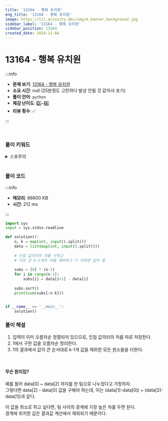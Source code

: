 ```yaml
---
title: '13164 - 행복 유치원'
eng_title: '13164 - 행복 유치원'
image: https://til.qriosity.dev/img/m_banner_background.jpg
sidebar_label: '13164 - 행복 유치원'
sidebar_position: 13164
created_date: 2024-11-04
---
```


# 13164 - 행복 유치원


:::info

- **문제 보기**: [13164 - 행복 유치원](https://www.acmicpc.net/problem/13164)
- **소요 시간**: null (25분정도 고민하다 발상 안될 것 같아서 포기)
- **풀이 언어**: `python`
- **체감 난이도**: 3️⃣~4️⃣
- **리뷰 횟수**: ✅

:::

<br />

### 풀이 키워드

<details>
<summary>스포주의</summary>

`그리디`

<marquee behavior="alternate" style={{fontSize:'50pt'}} scrollamount="80"><b><i>I HATE GREEDY</i></b></marquee>

</details>

<br />

### 풀이 코드

:::info

- **메모리**: 66600 KB
- **시간**: 212 ms

:::

```python
import sys
input = sys.stdin.readline

def solution():
    n, k = map(int, input().split())
    data = list(map(int, input().split()))
    
    # 인접 값끼리의 차를 구하고
    # 가장 큰 k-1개의 차를 제외하고 다 더하면 답이 됨
    
    subs = [0] * (n-1)
    for i in range(n-1):
        subs[i] = data[i+1] - data[i]
        
    subs.sort()
    print(sum(subs[:n-k]))


if __name__ == '__main__':
    solution()
```

### 풀이 해설

1. 입력이 이미 오름차순 정렬되어 있으므로, 인접 값끼리의 차를 따로 저장한다.
2. 1에서 구한 값을 오름차순 정리한다.
3. 1의 결과에서 값이 큰 순서대로 k-1개 값을 제외한 모든 원소들을 더한다.

<br />

#### 무슨 원리임?

예를 들어 data[0] ~ data[2] 까지를 한 팀으로 나누었다고 가정하자.<br />
그렇다면 data[2] - data[0] 값을 구해야 하는데, 이는 (data[1]-data[0]) + (data[2]-data[1])과 같다.

이 값을 최소로 하고 싶다면, 팀 사이의 경계에 가장 높은 차를 두면 된다.<br />
경계에 위치한 값은 결과값 계산에서 제외되기 때문이다.